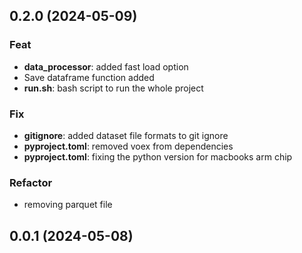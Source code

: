 ## 0.2.0 (2024-05-09)

### Feat

- **data_processor**: added fast load option
- Save dataframe function added
- **run.sh**: bash script to run the whole project

### Fix

- **gitignore**: added dataset file formats to git ignore
- **pyproject.toml**: removed voex from dependencies
- **pyproject.toml**: fixing the python version for macbooks arm chip

### Refactor

- removing parquet file

## 0.0.1 (2024-05-08)
